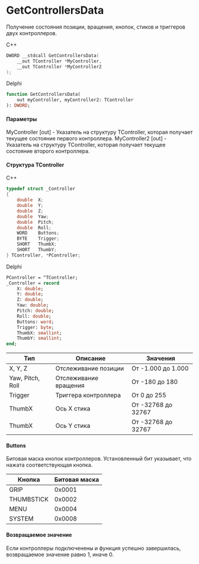 ﻿# GetControllersData
Получение состояния позиции, вращения, кнопок, стиков и триггеров двух контроллеров.

С++
```c
DWORD __stdcall GetControllersData(
	__out TController *MyController,
	__out TController *MyController2
);
```

Delphi
```pascal
function GetControllersData(
	out myController, myController2: TController
): DWORD;
```

#### Параметры
MyController [out] - Указатель на структуру TController, которая получает текущее состояние первого контроллера.
MyController2 [out] - Указатель на структуру TController, которая получает текущее состояние второго контроллера.

#### Структура TController
C++
```c
typedef struct _Controller
{
	double	X;
	double	Y;
	double	Z;
	double	Yaw;
	double	Pitch;
	double	Roll;
	WORD	Buttons;
	BYTE	Trigger;
	SHORT	ThumbX;
	SHORT	ThumbY;
} TController, *PController;
```

Delphi
```pascal
PController = ^TController;
_Controller = record
	X: double;
    Y: double;
    Z: double;
    Yaw: double;
    Pitch: double;
    Roll: double;
    Buttons: word;
    Trigger: byte;
    ThumbX: smallint;
    ThumbY: smallint;
end;
```

| Тип | Описание | Значения |
| ------------- | ------------- | ------------- |
| X, Y, Z | Отслеживание позиции | От -1.000 до 1.000 |
| Yaw, Pitch, Roll | Отслеживание вращения | От -180 до 180 |
| Trigger | Триггера контроллера | От 0 до 255 |
| ThumbX | Ось X стика | От -32768 до 32767 |
| ThumbX | Ось Y стика | От -32768 до 32767 |

#### Buttons
Битовая маска кнопок контроллеров. Установленный бит указывает, что нажата соответствующая кнопка. 

| Кнопка | Битовая маска |
| ------------- | ------------- |
| GRIP | 0x0001  |
| THUMBSTICK | 0x0002 |
| MENU | 0x0004 |
| SYSTEM | 0x0008 |

#### Возвращаемое значение
Если контроллеры подключенены и функция успешно завершилась, возвращаемое значение равно 1, иначе 0.
